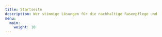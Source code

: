 ```yaml
---
title: Startseite
description: Wer stimmige Lösungen für die nachhaltige Rasenpflege und natürliche Sportflächen sucht, findet mit grashobber den passenden Weg.
menu:
  main:
    weight: 10
---
```

